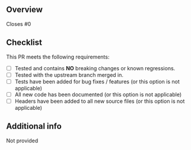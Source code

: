 <!--
To categorize this PR in the generated changelog, include one of the following in the PR title: 
[breaking], [fix], [improvement], [new], [refactor], [cleanup]
-->

## Overview
<!-- Replace with the issue number. This will auto-close the issue once the PR is merged. If no issue exists, open one first. -->
Closes #0

<!-- Add a brief overview here of the change. -->

<!-- Include screenshots or a short video demonstrating the change, if possible -->

## Checklist
<!-- Note: Changes to the Sdk MUST be accompanied by unit tests, even if there were none before. -->
This PR meets the following requirements:
- [ ] Tested and contains **NO** breaking changes or known regressions.
- [ ] Tested with the upstream branch merged in.
- [ ] Tests have been added for bug fixes / features (or this option is not applicable)
- [ ] All new code has been documented (or this option is not applicable)
- [ ] Headers have been added to all new source files (or this option is not applicable)

<!-- 
Is this a breaking change?
Please describe the impact and migration path for existing applications below.
-->

## Additional info
<!--
Please add any other information that might be helpful to reviewers.
-->

Not provided
